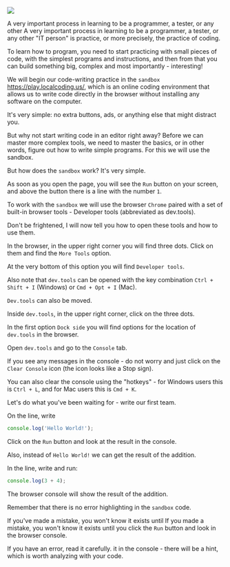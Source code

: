 ![](https://course-qa-basics.s3.us-west-1.amazonaws.com/hello-world.png)

A very important process in learning to be a programmer, a tester, or any other
A very important process in learning to be a programmer, a tester, or any other "IT person" is practice, or more precisely, the practice of coding.


To learn how to program, you need to start practicing with small pieces of code, with the simplest programs and instructions, and then from that you can build something big, complex and most importantly - interesting!

We will begin our code-writing practice in the `sandbox` <https://play.localcoding.us/>, which is an online coding environment that allows us to write code directly in the browser without installing any software on the computer.

It's very simple: no extra buttons, ads, or anything else that might distract you.


But why not start writing code in an editor right away? Before we can master more complex tools, we need to master the basics, or in other words, figure out how to write simple programs. For this we will use the sandbox.


But how does the `sandbox` work? It's very simple.

As soon as you open the page, you will see the `Run` button on your screen, and above the button there is a line with the number `1`.

To work with the `sandbox` we will use the browser `Chrome` paired with a set of built-in browser tools - Developer tools (abbreviated as dev.tools).

Don't be frightened, I will now tell you how to open these tools and how to use them.

In the browser, in the upper right corner you will find three dots. Click on them and find the `More Tools` option.

At the very bottom of this option you will find `Developer tools`.

Also note that `dev.tools` can be opened with the key combination `Ctrl + Shift + I` (Windows) or `Cmd + Opt + I` (Mac).

`Dev.tools` can also be moved. 

Inside `dev.tools`, in the upper right corner, click on the three dots.

In the first option `Dock side` you will find options for the location of `dev.tools` in the browser.

Open `dev.tools` and go to the `Console` tab.

If you see any messages in the console - do not worry and just click on the `Clear Console` icon (the icon looks like a Stop sign).

You can also clear the console using the "hotkeys" - for Windows users this is `Ctrl + L`, and for Mac users this is `Cmd + K`.

Let's do what you've been waiting for - write our first team.

On the line, write

```javascript
console.log('Hello World!'); 
```

Click on the `Run` button and look at the result in the console.

Also, instead of `Hello World!` we can get the result of the addition.

In the line, write and run:

```javascript
console.log(3 + 4); 
```

The browser console will show the result of the addition.

Remember that there is no error highlighting in the `sandbox` code.

If you've made a mistake, you won't know it exists until
If you made a mistake, you won't know it exists until you click the `Run` button and look in the browser console.

If you have an error, read it carefully.
it in the console - there will be a hint, which is worth analyzing with your code.